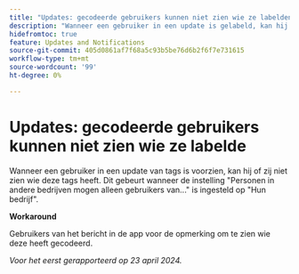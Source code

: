 ```yaml
---
title: "Updates: gecodeerde gebruikers kunnen niet zien wie ze labelden"
description: "Wanneer een gebruiker in een update is gelabeld, kan hij of zij niet zien wie deze heeft gelabeld. Dit gebeurt wanneer de instelling Personen in andere bedrijven gebruikers alleen mogen bekijken vanaf... is ingesteld op Hun bedrijf."
hidefromtoc: true
feature: Updates and Notifications
source-git-commit: 405d0861af7f68a5c93b5be76d6b2f6f7e731615
workflow-type: tm+mt
source-wordcount: '99'
ht-degree: 0%

---
```



# Updates: gecodeerde gebruikers kunnen niet zien wie ze labelde

Wanneer een gebruiker in een update van tags is voorzien, kan hij of zij niet zien wie deze tags heeft. Dit gebeurt wanneer de instelling &quot;Personen in andere bedrijven mogen alleen gebruikers van...&quot; is ingesteld op &quot;Hun bedrijf&quot;.

**Workaround**

Gebruikers van het bericht in de app voor de opmerking om te zien wie deze heeft gecodeerd.

_Voor het eerst gerapporteerd op 23 april 2024._

